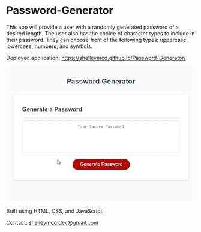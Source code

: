 # Password-Generator

This app will provide a user with a randomly generated password of a desired length. The user also has the choice of character types to include in their password. They can choose from of the following types: uppercase, lowercase, numbers, and symbols.


Deployed application:
https://shelleymcq.github.io/Password-Generator/

![demo of app](password-generator.gif)

Built using HTML, CSS, and JavaScript

Contact: shelleymcq.dev@gmail.com
